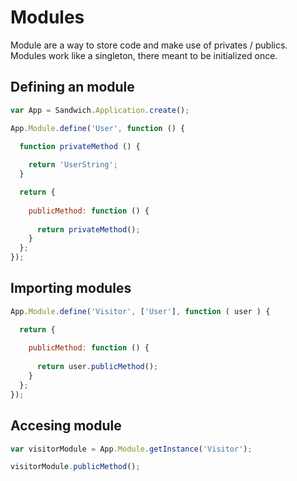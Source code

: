# Modules

Module are a way to store code and make use of privates / publics. Modules work like a singleton, there meant to be initialized once.

## Defining an module

~~~js
var App = Sandwich.Application.create();

App.Module.define('User', function () {

  function privateMethod () {
    
    return 'UserString';
  }

  return {
    
    publicMethod: function () {
      
      return privateMethod();
    }
  };
});
~~~

## Importing modules

~~~js
App.Module.define('Visitor', ['User'], function ( user ) {

  return {
    
    publicMethod: function () {
      
      return user.publicMethod();
    }
  };
});
~~~

## Accesing module

~~~js
var visitorModule = App.Module.getInstance('Visitor');

visitorModule.publicMethod();
~~~
